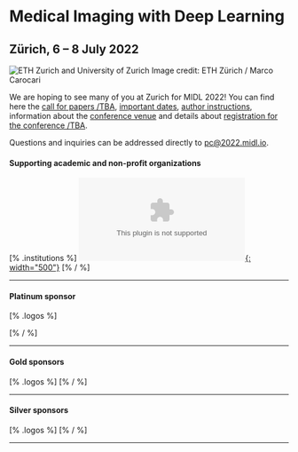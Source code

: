 <h1 class="midl">Medical&nbsp;Imaging with Deep&nbsp;Learning</h1>
<h2 class="midl">Zürich, 6 &ndash; 8 July 2022</h2>

<p class="primary-photo centered">
    <img alt="ETH Zurich and University of Zurich" src="/images/eth-university-zurich.jpg">
    <span class="credits">
        Image credit: ETH Zürich / Marco Carocari
    </span>
</p>

We are hoping to see many of you at Zurich for MIDL 2022!
You can find here the [call for papers /TBA](/call-for-papers.html), [important dates](/important-dates.html),
[author instructions](/author-instructions.html), information about the [conference venue](/venue.html) and details about [registration for the conference /TBA](/registration.html).

Questions and inquiries can be addressed directly to [pc@2022.midl.io](mailto:pc@2022.midl.io).

#### Supporting academic and non-profit organizations

[% .institutions %]
[![ETH Zurich and University of Zurich](/images/eth_uzh_logo.eps){: width="500"}](https://ethz.ch/en.html)
[% / %]

---

#### Platinum sponsor

[% .logos %]

[% / %]

---

#### Gold sponsors

[% .logos %]
[% / %]

---

#### Silver sponsors

[% .logos %]
[% / %]

---
